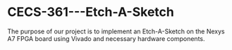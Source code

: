 # CECS-361---Etch-A-Sketch
The purpose of our project is to implement an Etch-A-Sketch on the Nexys A7 FPGA board using Vivado and necessary hardware components.
